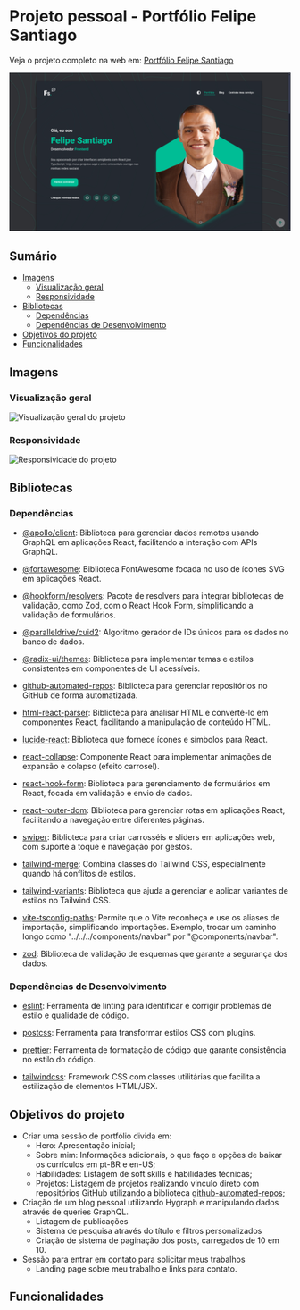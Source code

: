# Projeto pessoal - Portfólio Felipe Santiago

Veja o projeto completo na web em: [Portfólio Felipe Santiago](https://portfoliofelipesantiago.vercel.app)

![Visão principal do projeto](./src/assets/imgs/screenshots/main.png)

## Sumário

- [Imagens](#imagens)
  - [Visualização geral](#visualização-geral-pelo-desktop)
  - [Responsividade](#responsividade)
- [Bibliotecas](#bibliotecas)
  - [Dependências](#dependências)
  - [Dependências de Desenvolvimento](#dependências-de-desenvolvimento)
- [Objetivos do projeto](#objetivos-do-projeto)
- [Funcionalidades](#funcionalidades)

## Imagens

### Visualização geral

![Visualização geral do projeto](./src/assets/gifs/desktop-preview.gif)

### Responsividade

![Responsividade do projeto](./src/assets/gifs/responsivity.gif)

## Bibliotecas

### Dependências

- [@apollo/client](https://www.apollographql.com/docs/react/): Biblioteca para gerenciar dados remotos usando GraphQL em aplicações React, facilitando a interação com APIs GraphQL.

- [@fortawesome](https://docs.fontawesome.com/web/use-with/react): Biblioteca FontAwesome focada no uso de ícones SVG em aplicações React.

- [@hookform/resolvers](https://react-hook-form.com/advanced-usage#Resolver): Pacote de resolvers para integrar bibliotecas de validação, como Zod, com o React Hook Form, simplificando a validação de formulários.

- [@paralleldrive/cuid2](https://github.com/paralleldrive/cuid2): Algoritmo gerador de IDs únicos para os dados no banco de dados.

- [@radix-ui/themes](https://www.radix-ui.com/docs/primitives/overview): Biblioteca para implementar temas e estilos consistentes em componentes de UI acessíveis.

- [github-automated-repos](https://www.npmjs.com/package/github-automated-repos): Biblioteca para gerenciar repositórios no GitHub de forma automatizada.

- [html-react-parser](https://github.com/wix/html-react-parser): Biblioteca para analisar HTML e convertê-lo em componentes React, facilitando a manipulação de conteúdo HTML.

- [lucide-react](https://lucide.dev): Biblioteca que fornece ícones e símbolos para React.

- [react-collapse](https://github.com/nkbt/react-collapse): Componente React para implementar animações de expansão e colapso (efeito carrosel).

- [react-hook-form](https://react-hook-form.com/): Biblioteca para gerenciamento de formulários em React, focada em validação e envio de dados.

- [react-router-dom](https://reactrouter.com/): Biblioteca para gerenciar rotas em aplicações React, facilitando a navegação entre diferentes páginas.

- [swiper](https://swiperjs.com/): Biblioteca para criar carrosséis e sliders em aplicações web, com suporte a toque e navegação por gestos.

- [tailwind-merge](https://www.npmjs.com/package/tailwind-merge): Combina classes do Tailwind CSS, especialmente quando há conflitos de estilos.

- [tailwind-variants](https://www.tailwind-variants.org): Biblioteca que ajuda a gerenciar e aplicar variantes de estilos no Tailwind CSS.

- [vite-tsconfig-paths](https://www.npmjs.com/package/vite-tsconfig-paths): Permite que o Vite reconheça e use os aliases de importação, simplificando importações. Exemplo, trocar um caminho longo como "../../../components/navbar" por "@components/navbar".

- [zod](https://zod.dev/): Biblioteca de validação de esquemas que garante a segurança dos dados.

### Dependências de Desenvolvimento

- [eslint](https://eslint.org/): Ferramenta de linting para identificar e corrigir problemas de estilo e qualidade de código.

- [postcss](https://postcss.org/): Ferramenta para transformar estilos CSS com plugins.

- [prettier](https://prettier.io/): Ferramenta de formatação de código que garante consistência no estilo do código.

- [tailwindcss](https://tailwindcss.com/): Framework CSS com classes utilitárias que facilita a estilização de elementos HTML/JSX.

## Objetivos do projeto

- Criar uma sessão de portfólio divida em:
  - Hero: Apresentação inicial;
  - Sobre mim: Informações adicionais, o que faço e opções de baixar os currículos em pt-BR e en-US;
  - Habilidades: Listagem de soft skills e habilidades técnicas;
  - Projetos: Listagem de projetos realizando vinculo direto com repositórios GitHub utilizando a biblioteca [github-automated-repos](https://www.npmjs.com/package/github-automated-repos);
- Criação de um blog pessoal utilizando Hygraph e manipulando dados através de queries GraphQL.
  - Listagem de publicações
  - Sistema de pesquisa através do título e filtros personalizados
  - Criação de sistema de paginação dos posts, carregados de 10 em 10.
- Sessão para entrar em contato para solicitar meus trabalhos
  - Landing page sobre meu trabalho e links para contato.

## Funcionalidades

